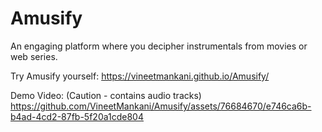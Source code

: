 # Amusify
An engaging platform where you decipher instrumentals from movies or web series.

Try Amusify yourself:
https://vineetmankani.github.io/Amusify/

Demo Video: (Caution - contains audio tracks)
https://github.com/VineetMankani/Amusify/assets/76684670/e746ca6b-b4ad-4cd2-87fb-5f20a1cde804

